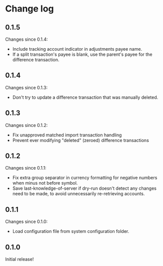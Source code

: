 # Change log


## 0.1.5

Changes since 0.1.4:
- Include tracking account indicator in adjustments payee name.
- If a split transaction's payee is blank, use the parent's payee for the
  difference transaction.


## 0.1.4

Changes since 0.1.3:
- Don't try to update a difference transaction that was manually deleted.


## 0.1.3

Changes since 0.1.2:
- Fix unapproved matched import transaction handling
- Prevent ever modifying "deleted" (zeroed) difference transactions


## 0.1.2

Changes since 0.1.1:
- Fix extra group separator in currency formatting for negative numbers when
  minus not before symbol.
- Save last-knowledge-of-server if dry-run doesn't detect any changes need to
  be made, to avoid unnecessarily re-retrieving accounts.


## 0.1.1

Changes since 0.1.0:
- Load configuration file from system configuration folder.


## 0.1.0

Initial release!
